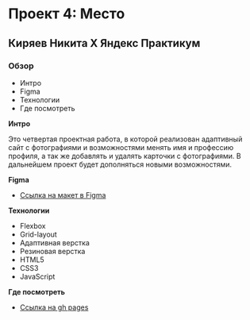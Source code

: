 # Проект 4: Место

## Киряев Никита X Яндекс Практикум

### Обзор

- Интро
- Figma
- Технологии
- Где посмотреть

**Интро**

Это четвертая проектная работа, в которой реализован адаптивный сайт с фотографиями и возможностями менять имя и профессию профиля, а так же добавлять и удалять карточки с фотографиями. В дальнейшем проект будет дополняться новыми возможностями.

**Figma**

- [Ссылка на макет в Figma](https://www.figma.com/file/StZjf8HnoeLdiXS7dYrLAh/JavaScript.-Sprint-4)

**Технологии**

- Flexbox
- Grid-layout
- Адаптивная верстка
- Резиновая верстка
- HTML5
- CSS3
- JavaScript

**Где посмотреть**

- [Ссылка на gh pages](https://nikitakiryaev-web.github.io/mesto/)
